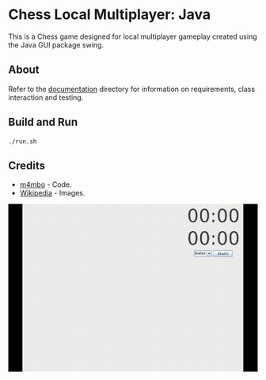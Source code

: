 # Chess Local Multiplayer: Java

This is a Chess game designed for local multiplayer gameplay created using the Java GUI package swing. 

## About
Refer to the [documentation](https://github.com/m4mbo/chess-local-multiplayer/tree/main/documentation) directory for information on requirements, class interaction and testing.

## Build and Run

```
./run.sh
```

## Credits

* [m4mbo](https://github.com/m4mbo) - Code.
* [Wikipedia](https://commons.wikimedia.org/wiki/Category:SVG_chess_pieces) - Images.


![ppy](res/sample.gif)
